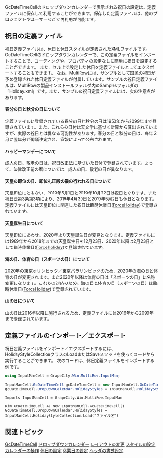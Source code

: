 GcDateTimeCellのドロップダウンカレンダーで表示される祝日の設定は、定義ファイルに保存して利用することができます。保存した定義ファイルは、他のプロジェクトやユーザーなどで再利用が可能です。

## 祝日の定義ファイル

祝日定義ファイルは、休日と休日スタイルが定義されたXMLファイルです。GcDateTimeCellのドロップダウンカレンダーで、この定義ファイルをインポートすることで、コーディングや、プロパティの設定なしに簡単に祝日を設定することができます。
また、セル上で設定した休日を定義ファイルとしてエクスポートすることもできます。
なお、MultiRowには、サンプルとして国民の祝日が予め登録された休日定義ファイルが付属しています。サンプルの祝日定義ファイルは、MultiRowの製品インストールフォルダ内のSamplesフォルダの「Holiday.xml」です。また、サンプルの祝日定義ファイルには、次の注意点があります。

#### 春分の日と秋分の日について

定義ファイルに登録されている春分の日と秋分の日は1950年から2099年まで登録されています。また、これらの日付は天文学に基づく計算から算出されていますが、実際の祝日とは異なる可能性があります。春分の日と秋分の日は、毎年２月に翌年分が閣議決定され、官報によって公布されます。

#### ハッピーマンデーについて

成人の日、敬老の日は、祝日改正法に基づいた日付で登録されています。よって、法律改正前の暦については、成人の日、敬老の日が異なります。

#### 天皇の即位の日、即位礼正殿の儀の行われる日について

天皇即位にともない、2019年5月1日と2019年10月22日は祝日となります。また祝日法第3条第3項により、2019年4月30日と2019年5月2日も休日となります。定義ファイルには天皇即位に関連した祝日は臨時休業日([ForceHoliday](gcdocsite__documentlink?toc-item-id=0be92bfc-2af9-4524-a4fc-19922ff641ee))で登録されています。

#### 天皇誕生日について

天皇即位にあわせ、2020年より天皇誕生日が変更となります。定義ファイルには1989年から2018年までの天皇誕生日を12月23日、2020年以降は2月23日として臨時休業日([ForceHoliday](gcdocsite__documentlink?toc-item-id=0be92bfc-2af9-4524-a4fc-19922ff641ee))で登録されています。

#### 海の日、体育の日（スポーツの日）について

2020年の東京オリンピック／東京パラリンピックのため、2020年の海の日と体育の日が変更されます。また2020年以降は体育の日は「スポーツの日」に名称変更になります。これらの対応のため、海の日と体育の日（スポーツの日）は臨時休業日([ForceHoliday](gcdocsite__documentlink?toc-item-id=0be92bfc-2af9-4524-a4fc-19922ff641ee))で登録されています。

#### 山の日について

山の日は2016年以降に施行されるため、定義ファイルには2016年から2099年まで登録されています。

## 定義ファイルのインポート／エクスポート

祝日定義ファイルをインポート／エクスポートするには、HolidayStyleCollectionクラスのLoadまたはSaveメソッドを使ってコードから実行することができます。
次のコードは、休日定義ファイルをインポートする例です。

```csharp
using InputManCell = GrapeCity.Win.MultiRow.InputMan;

InputManCell.GcDateTimeCell gcDateTimeCell = new InputManCell.GcDateTimeCell();
gcDateTimeCell.DropDownCalendar.HolidayStyles = InputManCell.HolidayStyleCollection.Load("ファイル名");
```

```vbnet
Imports InputManCell = GrapeCity.Win.MultiRow.InputMan

Dim GcDateTimeCell As New InputManCell.GcDateTimeCell()
GcDateTimeCell.DropDownCalendar.HolidayStyles = InputManCell.HolidayStyleCollection.Load("ファイル名")
```

## 関連トピック

[GcDateTimeCell](gcdocsite__documentlink?toc-item-id=b80001db-fab9-48f7-baab-a639554c60a2)
[ドロップダウンカレンダー](gcdocsite__documentlink?toc-item-id=636ed515-d9bd-4cd4-95e1-a248269ffe78)
[レイアウトの変更](gcdocsite__documentlink?toc-item-id=6de88de5-48fa-4c94-9bc3-fc9ddb74fe0c)
[スタイルの設定](gcdocsite__documentlink?toc-item-id=4c5fee2d-64be-437d-bc4f-18a2917d7f6b)
[カレンダーの操作](gcdocsite__documentlink?toc-item-id=7e8d1ddd-87e5-4962-b603-454317a10781)
[休日の設定](gcdocsite__documentlink?toc-item-id=979bc13b-9d8a-4852-adba-df726a52f186)
[休業日の設定](gcdocsite__documentlink?toc-item-id=023bbf34-13c0-4d73-a5b1-2fa5ca38e1b2)
[ヘッダの書式設定](gcdocsite__documentlink?toc-item-id=4394a7f2-0d1c-4787-bfc9-217dd21811e2)